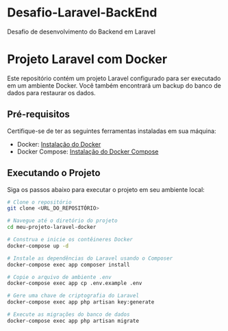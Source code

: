 # Desafio-Laravel-BackEnd
Desafio de desenvolvimento do Backend em Laravel
# Projeto Laravel com Docker

Este repositório contém um projeto Laravel configurado para ser executado em um ambiente Docker. Você também encontrará um backup do banco de dados para restaurar os dados.

## Pré-requisitos

Certifique-se de ter as seguintes ferramentas instaladas em sua máquina:

- Docker: [Instalação do Docker](https://docs.docker.com/get-docker/)
- Docker Compose: [Instalação do Docker Compose](https://docs.docker.com/compose/install/)

## Executando o Projeto

Siga os passos abaixo para executar o projeto em seu ambiente local:

```bash
# Clone o repositório
git clone <URL_DO_REPOSITÓRIO>

# Navegue até o diretório do projeto
cd meu-projeto-laravel-docker

# Construa e inicie os contêineres Docker
docker-compose up -d

# Instale as dependências do Laravel usando o Composer
docker-compose exec app composer install

# Copie o arquivo de ambiente .env
docker-compose exec app cp .env.example .env

# Gere uma chave de criptografia do Laravel
docker-compose exec app php artisan key:generate

# Execute as migrações do banco de dados
docker-compose exec app php artisan migrate
